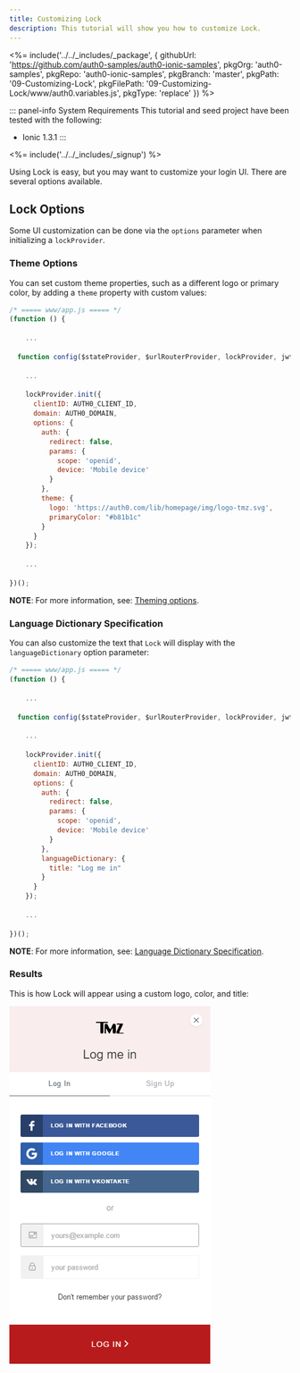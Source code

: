```yaml
---
title: Customizing Lock
description: This tutorial will show you how to customize Lock.
---
```


<%= include('../../_includes/_package', {
  githubUrl: 'https://github.com/auth0-samples/auth0-ionic-samples',
  pkgOrg: 'auth0-samples',
  pkgRepo: 'auth0-ionic-samples',
  pkgBranch: 'master',
  pkgPath: '09-Customizing-Lock',
  pkgFilePath: '09-Customizing-Lock/www/auth0.variables.js',
  pkgType: 'replace'
}) %>

::: panel-info System Requirements
This tutorial and seed project have been tested with the following:

* Ionic 1.3.1
:::

<%= include('../../_includes/_signup') %>

Using Lock is easy, but you may want to customize your login UI. There are several options available.

## Lock Options

Some UI customization can be done via the `options` parameter when initializing a `lockProvider`.

### Theme Options

You can set custom theme properties, such as a different logo or primary color, by adding a `theme` property with custom values:

```js
/* ===== www/app.js ===== */
(function () {

	...

  function config($stateProvider, $urlRouterProvider, lockProvider, jwtOptionsProvider) {
   
    ...

    lockProvider.init({
      clientID: AUTH0_CLIENT_ID,
      domain: AUTH0_DOMAIN,
      options: {
        auth: {
          redirect: false,
          params: {
            scope: 'openid',
            device: 'Mobile device'
          }
        },
        theme: {
          logo: 'https://auth0.com/lib/homepage/img/logo-tmz.svg',
          primaryColor: "#b81b1c"
        }
      }
    });

	...

})();
```

**NOTE**: For more information, see: [Theming options](https://github.com/auth0/lock#theming-options).

### Language Dictionary Specification

You can also customize the text that `Lock` will display with the `languageDictionary` option parameter:

```js
/* ===== www/app.js ===== */
(function () {

	...

  function config($stateProvider, $urlRouterProvider, lockProvider, jwtOptionsProvider) {
   
    ...

    lockProvider.init({
      clientID: AUTH0_CLIENT_ID,
      domain: AUTH0_DOMAIN,
      options: {
        auth: {
          redirect: false,
          params: {
            scope: 'openid',
            device: 'Mobile device'
          }
        },
        languageDictionary: {
          title: "Log me in"
        }
      }
    });

	...

})();
```

**NOTE**: For more information, see: [Language Dictionary Specification](https://github.com/auth0/lock#language-dictionary-specification).

### Results

This is how Lock will appear using a custom logo, color, and title:

<div class="phone-mockup">
  <img src="/media/articles/native-platforms/ionic/image_customizing_lock.png" alt="Mobile example screenshot"/>
</div>

